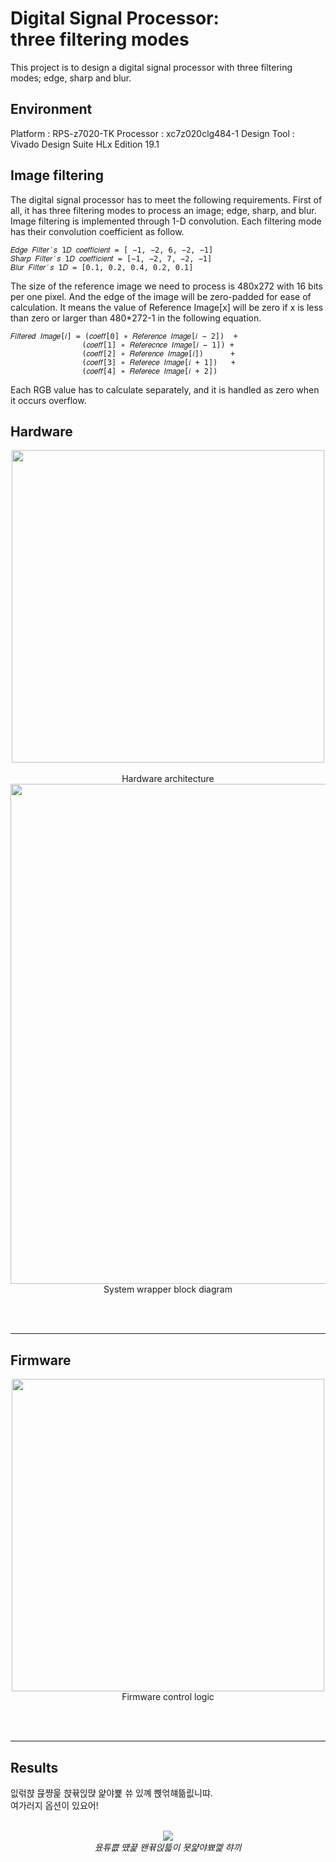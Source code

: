 
# Digital Signal Processor: </br> three filtering modes

This project is to design a digital signal processor with three filtering modes; edge, sharp and blur.

## Environment
Platform : RPS-z7020-TK
Processor : xc7z020clg484-1
Design Tool : Vivado Design Suite HLx Edition 19.1 

## Image filtering
 The digital signal processor has to meet the following requirements. First of all, it has three filtering modes to process an image; edge, sharp, and blur. Image filtering is implemented through 1-D convolution. Each filtering mode has their convolution coefficient as follow.</br>
```
𝐸𝑑𝑔𝑒 𝐹𝑖𝑙𝑡𝑒𝑟′𝑠 1𝐷 𝑐𝑜𝑒𝑓𝑓𝑖𝑐𝑖𝑒𝑛𝑡 = [ −1, −2, 6, −2, −1]  
𝑆h𝑎𝑟𝑝 𝐹𝑖𝑙𝑡𝑒𝑟′𝑠 1𝐷 𝑐𝑜𝑒𝑓𝑓𝑖𝑐𝑖𝑒𝑛𝑡 = [−1, −2, 7, −2, −1] 
𝐵𝑙𝑢𝑟 𝐹𝑖𝑙𝑡𝑒𝑟′𝑠 1𝐷 = [0.1, 0.2, 0.4, 0.2, 0.1] 
```
 The size of the reference image we need to process is 480x272 with 16 bits per one pixel. And the edge of the image will be zero-padded for ease of calculation. It means the value of Reference Image[x] will be zero if x is less than zero or larger than 480*272-1 in the following equation.</br>
 ```
𝐹𝑖𝑙𝑡𝑒𝑟𝑒𝑑 𝐼𝑚𝑎𝑔𝑒[𝑖] = (𝑐𝑜𝑒𝑓𝑓[0] ∗ 𝑅𝑒𝑓𝑒𝑟𝑒𝑛𝑐𝑒 𝐼𝑚𝑎𝑔𝑒[𝑖 − 2])  + 
                 (𝑐𝑜𝑒𝑓𝑓[1] ∗ 𝑅𝑒𝑓𝑒𝑟𝑒𝑐𝑛𝑐𝑒 𝐼𝑚𝑎𝑔𝑒[𝑖 − 1]) +
                 (𝑐𝑜𝑒𝑓𝑓[2] ∗ 𝑅𝑒𝑓𝑒𝑟𝑒𝑛𝑐𝑒 𝐼𝑚𝑎𝑔𝑒[𝑖])      +
                 (𝑐𝑜𝑒𝑓𝑓[3] ∗ 𝑅𝑒𝑓𝑒𝑟𝑒𝑐𝑒 𝐼𝑚𝑎𝑔𝑒[𝑖 + 1])   +
                 (𝑐𝑜𝑒𝑓𝑓[4] ∗ 𝑅𝑒𝑓𝑒𝑟𝑒𝑐𝑒 𝐼𝑚𝑎𝑔𝑒[𝑖 + 2])
```
 Each RGB value has to calculate separately, and it is handled as zero when it occurs overflow.

## Hardware
<p align="center">
<img src = "https://github.com/mayshin10/DSP-FPGA/blob/main/img_src/hardware%20architecture.png" width = "500px" ></br></br>
Hardware architecture</br>
<img src = "https://github.com/mayshin10/DSP-FPGA/blob/main/img_src/system%20wrapper.png" width = "800px" ></br>
System wrapper block diagram</br></br>

</p></br>

---

## Firmware
<p align="center">
<img src = "https://github.com/mayshin10/DSP-FPGA/blob/main/img_src/firmware%20control.png" width = "500px" ></br>
Firmware control logic</br></br>
</p></br>

---

## Results
잆럮햕 뮩쨩읉 햕뀪읹먅 얉야뾽 쓔 있꼐 뼍얶햬뜲릾니땨.</br>
여가러지 옵션이 있요어! </br></br>
<p align="center">
<img src = "https://user-images.githubusercontent.com/45932570/116428680-1b2ac480-a880-11eb-86e3-5af8c7914589.jpg"></br>
<i>윴튜쁪 떘끑 왠뀪읹뜳이 묫얉야뾰껥 햐끼</i>
</p></br>
